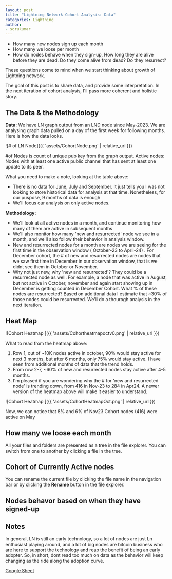 ```yaml
---
layout: post
title: "Lightning Network Cohort Analysis: Data"
categories: Lightning
author:
- sorukumar
---
```


 - How many new nodes sign up each month
 - How many we loose per month
 - How do nodes behave when they sign-up, How long they are alive before they are dead. Do they come alive from dead? Do they resurrect?

These questions come to mind when we start thinking about growth of Lightning network. 

The goal of this post is to share data, and provide some interpretation. In the next iteration of cohort analysis, I'll pass more coherent and holistic story.


## The Data & the Methodology

**Data:**
We have LN graph output from an LND node since May-2023. We are analysing graph data pulled on a day of the first week for following months. Here is how the data looks.

![# of LN Node]({{ 'assets/CohortNode.png' | relative_url }})

#of Nodes is count of unique pub key from the graph output. 
Active nodes: Nodes with at least one active public channel that has sent at least one update to its peer.

What you need to make a note, looking at the table above:

 - There is no data for June, July and September. It just tells you I was not looking to store historical data for analysis at that time. Nonetheless, for our puspose, 9 months of data is enough
 - We'll focus our analysis on only active nodes.

**Methodology:**

 - We'll look at all active nodes in a month, and continue monitoring how many of 	them are active in subsequent months
 -  We'll also monitor how many 'new and resurrected' node we see in a month, and we'll also follow their behavior in analysis window.
 - New and resurrected nodes for a month are nodes we are seeing for the first time in the observation window ( October-23  to April-24) . For December cohort,  the # of new and resurrected nodes are nodes that we saw first time in December in our observation window, that is we didnt see them in October or November.
 - Why not just new, why 'new and resurrected'? They could be a resurrected node as well. For example, a node that was active in August, but not active in October, november and again start showing up in December is getting counted in December Cohort. What % of these nodes are resurrected? Based on additional data I estimate that ~30% of those nodes could be resurrected. We'll do a thourogh analysis in the next iteration.

## Heat Map

![Cohort Heatmap ]({{ 'assets/Cohortheatmapoctv0.png' | relative_url }})

What to read from the heatmap above:

 1. Row 1, out of ~10K nodes active in october, 90% would stay active for next 3 months, but after 6 months, only 75% would stay active. I have seen from additional months of data that the trend holds.
 2. From row 2-7, ~60% of new and resurrected nodes stay active after 4-5 months.
 3. I'm pleased if you are wondering why the # for  'new and resurrected node' is trending down, from 416 in Nov-23 to 284 in Apr24. A newer version of the heatmap above will make it easier to understand.

![Cohort Heatmap ]({{ 'assets/CohortHeatmapOct.png' | relative_url }})

Now, we can notice that 8% and 6% of Nov23 Cohort nodes (416) were active on May
## How many we loose each month

All your files and folders are presented as a tree in the file explorer. You can switch from one to another by clicking a file in the tree.

## Cohort of Currently Active nodes

You can rename the current file by clicking the file name in the navigation bar or by clicking the **Rename** button in the file explorer.

## Nodes behavor based on when they have signed-up



## Notes

In general, LN is still an early technology, so a lot of nodes are just Ln enthusiast playing around, and a lot of big nodes are bitcoin business who are here to support the technology  and reap the benefit of being an early adopter. So, in short, dont read too much on data as the behavior will keep changing as the ride along the adoption curve.



[Google Sheet](https://docs.google.com/spreadsheets/d/1T-eXOk72UZCCMpZzNko8LLx3o6zUt3KVKMtbQ2cBU6Q/edit?usp=sharing)
<!--stackedit_data:
eyJoaXN0b3J5IjpbLTU5Njg3OTQ5Niw2NDI2MTI2NzMsLTE1MT
UxNDI4ODAsNzQ3NjU2MjAyLC04ODMxOTUzMiwtMTE5NTYwNzA1
MiwzODQ3NDk3NzRdfQ==
-->